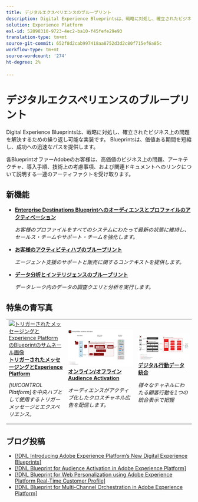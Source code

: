 ```yaml
---
title: デジタルエクスペリエンスのブループリント
description: Digital Experience Blueprintsは、戦略に対処し、確立されたビジネス上の問題を解決するための繰り返し可能な実装です。 TTV（タイム・トゥ・バリュー）を短縮し、成功への迅速なパスを提供します。
solution: Experience Platform
exl-id: 52898310-9723-4ec2-ba10-f45fefe29e93
translation-type: tm+mt
source-git-commit: 652f8d2cab997418aa8752d3d2c80f715ef6a85c
workflow-type: tm+mt
source-wordcount: '274'
ht-degree: 2%

---
```


# デジタルエクスペリエンスのブループリント

Digital Experience Blueprintsは、戦略に対処し、確立されたビジネス上の問題を解決するための繰り返し可能な実装です。 Blueprintsは、価値ある期間を短縮し、成功への迅速なパスを提供します。

各BlueprintオファーAdobeのお客様は、高価値のビジネス上の問題、アーキテクチャ、導入手順、技術上の考慮事項、および関連ドキュメントへのリンクについて説明する一連のアーティファクトを受け取ります。

## 新機能

* **[Enterprise Destinations Blueprintへのオーディエンスとプロファイルのアクティベーション](/help/blueprints/audience-activation/enterprise-destinations.md)**

   *お客様のプロファイルをすべてのシステムにわたって最新の状態に維持し、セールス・チームやサポート・チーム&#x200B;を強化します。*
* **[お客様のアクティビティハブのブループリント](/help/blueprints/audience-activation/customer-activity.md)**

   *エージェント支援のサポートと販売に関するコンテキストを提供します。*
* **[データ分析とインテリジェンスのブループリント](/help/blueprints/data-insights/analysis.md)**

   *データレーク内のデータの調査クエリと分析を実行します。*

## 特集の青写真

<table style="table-layout:fixed">
<tr>
  <td>
    <a href="https://experienceleague.adobe.com/docs/blueprints-learn/architecture/multi-channel-message-orchestration/triggered-messaging.html"><img alt="トリガーされたメッセージングとExperience PlatformのBlueprintのサムネール画像" src="multi-channel-message-orchestration/assets/triggered.svg" /></a>
    <div><a href="https://experienceleague.adobe.com/docs/blueprints-learn/architecture/multi-channel-message-orchestration/triggered-messaging.html"><strong>トリガーされたメッセージングとExperience Platform</strong></a></div>
    <p><em>[!UICONTROL Platform]を中央ハブとして使用するトリガーメッセージとエクスペリエンス。</em></p>
  </td>
  <td>
    <a href="https://experienceleague.adobe.com/docs/blueprints-learn/architecture/audience-activation/online-offline.html"><img alt="オンライン/オフラインAudience ActivationのBlueprintのサムネール画像" src="audience-activation/assets/onoff.svg" /></a>
    <div><a href="https://experienceleague.adobe.com/docs/blueprints-learn/architecture/audience-activation/online-offline.html"><strong>オンライン/オフラインAudience Activation</strong></a></div>
    <p><em>オーディエンスがアクティブ化したクロスチャネル広告を配信します。</em></p>
  </td>
  <td>
    <a href="https://experienceleague.adobe.com/docs/blueprints-learn/architecture/customer-journey-analytics/digital-behavioral-data-consolidation.html"><img alt="Digital Behavioral Data Consolidation Blueprintのサムネール画像" src="customer-journey-analytics/assets/CJA.svg" /></a>
    <div><a href="https://experienceleague.adobe.com/docs/blueprints-learn/architecture/customer-journey-analytics/digital-behavioral-data-consolidation.html"><strong>デジタル行動データ統合</strong></a></div>
    <p><em>様々なチャネルにわたる顧客行動を1つの統合表示で把握</em></p>
  </td>
</tr>
</table>

## ブログ投稿

* [[!DNL Introducing Adobe Experience Platform’s New Digital Experience Blueprints]](https://medium.com/adobetech/introducing-adobe-experience-platforms-new-digital-experience-blueprints-93a6b5f5da7c)
* [[!DNL Blueprint for Audience Activation in Adobe Experience Platform]](https://medium.com/adobetech/a-blueprint-for-audience-activation-in-adobe-experience-platform-b2b30fae90fd)
* [[!DNL Blueprint for Web Personalization using Adobe Experience Platform Real-Time Customer Profile]](https://medium.com/adobetech/blueprint-for-web-personalization-using-adobe-experience-platform-real-time-customer-profile-fef2ce7a4b2f)
* [[!DNL Blueprint for Multi-Channel Orchestration in Adobe Experience Platform]](https://medium.com/adobetech/blueprint-for-multi-channel-orchestration-in-adobe-experience-platform-c68317e94184)

